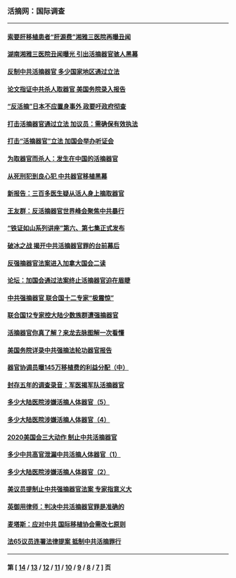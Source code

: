 ### 活摘网：国际调查
---
#### [索要肝移植患者“肝源费”湘雅三医院再曝丑闻](../../pages/nf5947/n14055320.md?08250430) 
#### [湖南湘雅三医院丑闻曝光 引出活摘器官骇人黑幕](../../pages/nf5947/n14051847.md?08250430) 
#### [反制中共活摘器官 多少国家地区通过立法](../../pages/nf5947/n14009863.md?08250430) 
#### [论文指证中共杀人取器官 美国务院录入报告](../../pages/nf5947/n13999890.md?08250430) 
#### [“反活摘”日本不应置身事外 政要吁政府彻查](../../pages/nf5947/n13971188.md?08250430) 
#### [打击活摘器官通过立法 加议员：需确保有效执法](../../pages/nf5947/n13886356.md?08250430) 
#### [打击“活摘器官”立法 加国会举办听证会](../../pages/nf5947/n13869362.md?08250430) 
#### [为取器官而杀人：发生在中国的活摘器官](../../pages/nf5947/n13794731.md?08250430) 
#### [从死刑犯到良心犯 中共器官移植黑幕](../../pages/nf5947/n13764669.md?08250430) 
#### [新报告：三百多医生疑从活人身上摘取器官](../../pages/nf5947/n13703044.md?08250430) 
#### [王友群：反活摘器官世界峰会聚焦中共暴行](../../pages/nf5947/n13250738.md?08250430) 
#### [“铁证如山系列讲座”第六、第七集正式发布](../../pages/nf5947/n13106287.md?08250430) 
#### [破冰之战 揭开中共活摘器官罪的台前幕后](../../pages/nf5947/n13082457.md?08250430) 
#### [反强摘器官法案进入加拿大国会二读](../../pages/nf5947/n13033450.md?08250430) 
#### [论坛：加国会通过法案终止活摘器官迫在眉睫](../../pages/nf5947/n13029839.md?08250430) 
#### [中共强摘器官 联合国十二专家“极震惊”](../../pages/nf5947/n13024313.md?08250430) 
#### [联合国12专家控大陆少数族群遭强摘器官](../../pages/nf5947/n13023877.md?08250430) 
#### [活摘器官你真了解？来龙去脉图解一次看懂](../../pages/nf5947/n13013820.md?08250430) 
#### [美国务院详录中共强摘法轮功器官报告](../../pages/nf5947/n12944519.md?08250430) 
#### [器官协调员曝145万移植费的利益分配（中）](../../pages/nf5947/n12894547.md?08250430) 
#### [封存五年的调查录音：军医揭军队活摘器官](../../pages/nf5947/n12798692.md?08250430) 
#### [多少大陆医院涉嫌活摘人体器官（5）](../../pages/nf5947/n12768383.md?08250430) 
#### [多少大陆医院涉嫌活摘人体器官（4）](../../pages/nf5947/n12664434.md?08250430) 
#### [2020美国会三大动作 制止中共活摘器官](../../pages/nf5947/n12682004.md?08250430) 
#### [多少中共高官泄漏中共活摘人体器官（1）](../../pages/nf5947/n12671234.md?08250430) 
#### [多少大陆医院涉嫌活摘人体器官（2）](../../pages/nf5947/n12655589.md?08250430) 
#### [美议员提制止中共强摘器官法案 专家指意义大](../../pages/nf5947/n12630561.md?08250430) 
#### [英御用律师：判决中共活摘器官罪是准确的](../../pages/nf5947/n12580740.md?08250430) 
#### [麦塔斯：应对中共 国际移植协会需改七原则](../../pages/nf5947/n12514711.md?08250430) 
#### [法65议员连署法律提案 抵制中共活摘罪行](../../pages/nf5947/n12437047.md?08250430) 

---
#### 第 [ [14](./14.md?08250430) / [13](./13.md?08250430) / [12](./12.md?08250430) / [11](./11.md?08250430) / [10](./10.md?08250430) / [9](./9.md?08250430) / [8](./8.md?08250430) / [7](./7.md?08250430) ] 页
